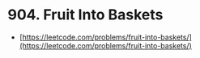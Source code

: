 # 904. Fruit Into Baskets

- [https://leetcode.com/problems/fruit-into-baskets/](https://leetcode.com/problems/fruit-into-baskets/)
